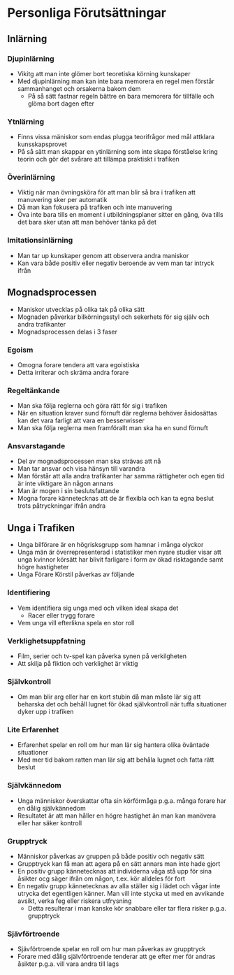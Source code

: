# Personliga Förutsättningar

## Inlärning

### Djupinlärning

* Vikitg att man inte glömer bort teoretiska körning kunskaper
* Med djupinlärning man kan inte bara memorera en regel men förstår sammanhanget och orsakerna bakom dem
  * På så sätt fastnar regeln bättre en bara memorera för tillfälle och glöma bort dagen efter

### Ytnlärning

* Finns vissa mäniskor som endas plugga teorifrågor med mål attklara kunsskapsprovet
* På så sätt man skappar en ytinlärning som inte skapa förståelse kring teorin och gör det svårare att tillämpa praktiskt i trafiken

### Överinlärning

* Viktig när man övningsköra för att man blir så bra i trafiken att manuvering sker per automatik
* Då man kan fokusera på trafiken och inte manuvering
* Öva inte bara tills en moment i utbildningsplaner sitter en gång, öva tills det bara sker utan att man behöver tänka på det

### Imitationsinlärning

* Man tar up kunskaper genom att observera andra maniskor
* Kan vara både positiv eller negativ beroende av vem man tar intryck ifrån

## Mognadsprocessen

* Maniskor utvecklas på olika tak på olika sätt
* Mognaden påverkar bilkörningsstyl och sekerhets för sig själv och andra trafikanter
* Mognadsprocessen delas i 3 faser

### Egoism

* Omogna forare tendera att vara egoistiska
* Detta irriterar och skräma andra forare

### Regeltänkande

* Man ska följa reglerna och göra rätt för sig i trafiken
* När en situation kraver sund förnuft där reglerna behöver åsidosättas kan det vara farligt att vara en besserwisser
* Man ska följa reglerna men framförallt man ska ha en sund förnuft

### Ansvarstagande

* Del av mognadsprocessen man ska strävas att nå
* Man tar ansvar och visa hänsyn till varandra
* Man förstår att alla andra trafikanter har samma rättigheter och egen tid är inte viktigare än någon annans
* Man är mogen i sin beslutsfattande
* Mogna forare kännetecknas att de är flexibla och kan ta egna beslut trots påtryckningar ifrån andra

## Unga i Trafiken

* Unga bilförare är en högrisksgrupp som hamnar i många olyckor
* Unga män är överrepresenterad i statistiker men nyare studier visar att unga kvinnor körsätt har blivit farligare i form av ökad risktagande samt högre hastigheter
* Unga Förare Körstil påverkas av följande

### Identifiering

* Vem identifiera sig unga med och vilken ideal skapa det
  * Racer eller trygg forare
* Vem unga vill efterlikna spela en stor roll

### Verklighetsuppfatning

* Film, serier och tv-spel kan påverka synen på verkilgheten
* Att skilja på fiktion och verklighet är viktig

### Självkontroll

* Om man blir arg eller har en kort stubin då man måste lär sig att beharska det och behåll lugnet för ökad självkontroll när tuffa situationer dyker upp i trafiken

### Lite Erfarenhet

* Erfarenhet spelar en roll om hur man lär sig hantera olika öväntade situationer
* Med mer tid bakom ratten man lär sig att behåla lugnet och fatta rätt beslut

### Självkännedom

* Unga människor överskattar ofta sin körförmåga p.g.a. många forare har en dålig självkännedom
* Resultatet är att man håller en högre hastighet än man kan manövera eller har säker kontroll

### Grupptryck

* Människor påverkas av gruppen på både positiv och negativ sätt
* Grupptryck kan få man att agera på en sätt annars man inte hade gjort
* En positiv grupp kännetecknas att individerna våga stå upp för sina åsikter ocg säger ifrån om någon, t.ex. kör alldeles för fort
* En negativ grupp kännetecknas av alla ställer sig i lädet och vågar inte utrycka det egentligen känner. Man vill inte stycka ut med en avvikande avsikt, verka feg eller riskera utfrysning 
  * Detta resulterar i man kanske kör snabbare eller tar flera risker p.g.a. grupptryck

### Sjävförtroende

* Sjävförtroende spelar en roll om hur man påverkas av grupptryck
* Forare med dålig självförtroende tenderar att ge efter mer för andras åsikter p.g.a. vill vara andra till lags
